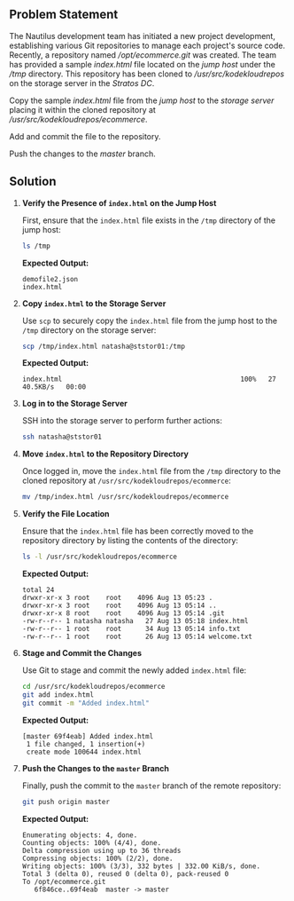 ## Problem Statement

The Nautilus development team has initiated a new project development, establishing various Git repositories to manage each project's source code. Recently, a repository named _/opt/ecommerce.git_ was created. The team has provided a sample _index.html_ file located on the _jump host_ under the _/tmp_ directory. This repository has been cloned to _/usr/src/kodekloudrepos_ on the storage server in the _Stratos DC_.

Copy the sample _index.html_ file from the _jump host_ to the _storage server_ placing it within the cloned repository at _/usr/src/kodekloudrepos/ecommerce_.

Add and commit the file to the repository.

Push the changes to the _master_ branch.

## Solution

1. **Verify the Presence of `index.html` on the Jump Host**

   First, ensure that the `index.html` file exists in the `/tmp` directory of the jump host:

   ```bash
   ls /tmp
   ```

   **Expected Output:**

   ```
   demofile2.json
   index.html
   ```

2. **Copy `index.html` to the Storage Server**

   Use `scp` to securely copy the `index.html` file from the jump host to the `/tmp` directory on the storage server:

   ```bash
   scp /tmp/index.html natasha@ststor01:/tmp
   ```

   **Expected Output:**

   ```
   index.html                                             100%   27    40.5KB/s   00:00
   ```

3. **Log in to the Storage Server**

   SSH into the storage server to perform further actions:

   ```bash
   ssh natasha@ststor01
   ```

4. **Move `index.html` to the Repository Directory**

   Once logged in, move the `index.html` file from the `/tmp` directory to the cloned repository at `/usr/src/kodekloudrepos/ecommerce`:

   ```bash
   mv /tmp/index.html /usr/src/kodekloudrepos/ecommerce
   ```

5. **Verify the File Location**

   Ensure that the `index.html` file has been correctly moved to the repository directory by listing the contents of the directory:

   ```bash
   ls -l /usr/src/kodekloudrepos/ecommerce
   ```

   **Expected Output:**

   ```
   total 24
   drwxr-xr-x 3 root    root    4096 Aug 13 05:23 .
   drwxr-xr-x 3 root    root    4096 Aug 13 05:14 ..
   drwxr-xr-x 8 root    root    4096 Aug 13 05:14 .git
   -rw-r--r-- 1 natasha natasha   27 Aug 13 05:18 index.html
   -rw-r--r-- 1 root    root      34 Aug 13 05:14 info.txt
   -rw-r--r-- 1 root    root      26 Aug 13 05:14 welcome.txt
   ```

6. **Stage and Commit the Changes**

   Use Git to stage and commit the newly added `index.html` file:

   ```bash
   cd /usr/src/kodekloudrepos/ecommerce
   git add index.html
   git commit -m "Added index.html"
   ```

   **Expected Output:**

   ```
   [master 69f4eab] Added index.html
    1 file changed, 1 insertion(+)
    create mode 100644 index.html
   ```

7. **Push the Changes to the `master` Branch**

   Finally, push the commit to the `master` branch of the remote repository:

   ```bash
   git push origin master
   ```

   **Expected Output:**

   ```
   Enumerating objects: 4, done.
   Counting objects: 100% (4/4), done.
   Delta compression using up to 36 threads
   Compressing objects: 100% (2/2), done.
   Writing objects: 100% (3/3), 332 bytes | 332.00 KiB/s, done.
   Total 3 (delta 0), reused 0 (delta 0), pack-reused 0
   To /opt/ecommerce.git
      6f846ce..69f4eab  master -> master
   ```
